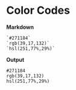 # Color Codes

**Markdown**

    `#271184`
    `rgb(39,17,132)`
    `hsl(251,77%,29%)`

**Output**

`#271184`   
`rgb(39,17,132)`   
`hsl(251,77%,29%)`   